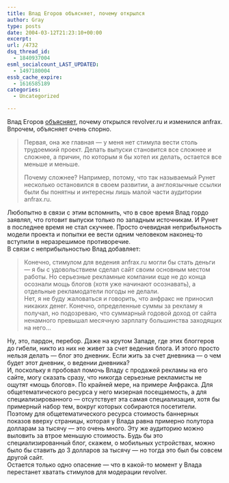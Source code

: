 ```yaml
---
title: Влад Егоров объясняет, почему открылся
author: Gray
type: posts
date: 2004-03-12T21:23:10+00:00
excerpt:
url: /4732
dsq_thread_id:
  - 1840937004
esml_socialcount_LAST_UPDATED:
  - 1497180004
essb_cache_expire:
  - 1616585189
categories:
  - Uncategorized

---
```








Влад Егоров <a href="http://anfrax.ru/12.03.2004/1/comments" target="_blank">объясняет</a>, почему открылся revolver.ru и изменился anfrax. Впрочем, объясняет очень спорно.

> Первая, она же главная &#8212; у меня нет стимула вести столь трудоемкий проект. Делать выпуски становится все сложнее и сложнее, а причин, по которым я бы хотел их делать, остается все меньше и меньше.
> 
> Почему сложнее? Например, потому, что так называемый Рунет несколько остановился в своем развитии, а англоязычные ссылки были бы понятны и интересны лишь малой части аудитории anfrax.ru.

Любопытно в связи с этим вспомнить, что в свое время Влад гордо заявлял, что готовит выпуски только по западным источникам. И Рунет в последнее время не стал скучнее. Просто очевидная неприбыльность модели проекта и попытки ее вести одним человеком наконец-то вступили в неразрешимое противоречие.  
В связи с неприбыльностью Влад добавляет:

> Конечно, стимулом для ведения anfrax.ru могли бы стать деньги &#8212; я бы с удовольствием сделал сайт своим основным местом работы. Но серьезные рекламные компании еще не до конца осознали мощь блогов (хотя уже начинают осознавать), а отдельные рекламодатели погоды не делали.  
> Нет, я не буду жаловаться и говорить, что анфракс не приносил никаких денег. Конечно, определенные суммы за рекламу я получал, но подозреваю, что суммарный годовой доход от сайта ненамного превышал месячную зарплату большинства заходящих на него&#8230;

Ну, это, пардон, перебор. Даже на крутом Западе, где этих блоггеров до гибели, никто из них не живет за счет ведения блога. И этого просто нельзя делать &#8212; блог это дневник. Если жить за счет дневника &#8212; о чем будет этот дневник, о ведении дневника?  
И, поскольку я пробовал помочь Владу с продажей рекламы на его сайте, могу сказать сразу, что никогда серьезные рекламисты не ощутят &#171;мощь блогов&#187;. По крайней мере, на примере Анфракса. Для общетематического ресурса у него мизерная посещаемость, а для специализированного &#8212; отсутствует эта самая специализация, хотя бы примерный набор тем, вокруг которых собираются посетители. Поэтому для общетематического ресурса стоимость баннерных показов вверху страницы, которая у Влада равна примерно полутора долларам за тысячу &#8212; это очень много. Эту же аудиторию можно выловить за втрое меньшую стоимость. Будь бы это специализированный блог, скажем, о мобильных устройствах, можно было бы ставить до 3 долларов за тысячу &#8212; но тогда это был бы совсем другой сайт.  
Остается только одно опасение &#8212; что в какой-то момент у Влада перестанет хватать стимулов для модерации revolver.